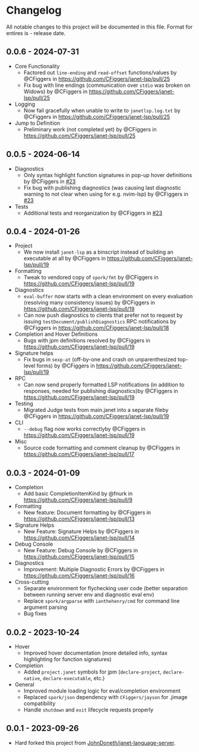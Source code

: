# Changelog
All notable changes to this project will be documented in this file.
Format for entires is <version-string> - release date.

## 0.0.6 - 2024-07-31

- Core Functionality
  - Factored out `line-ending` and `read-offset` functions/values by @CFiggers in https://github.com/CFiggers/janet-lsp/pull/25
  - Fix bug with line endings (communication over `stdio` was broken on Widows) by @CFiggers in https://github.com/CFiggers/janet-lsp/pull/25
- Logging
  - Now fail gracefully when unable to write to `janetlsp.log.txt` by @CFiggers in https://github.com/CFiggers/janet-lsp/pull/25
- Jump to Definition
  - Preliminary work (not completed yet) by @CFiggers in https://github.com/CFiggers/janet-lsp/pull/25

## 0.0.5 - 2024-06-14

- Diagnostics
  - Only syntax highlight function signatures in pop-up hover definitions by @CFiggers in [#23](https://github.com/CFiggers/janet-lsp/pull/23)
  - Fix bug with publishing diagnostics (was causing last diagnostic warning to not clear when using for e.g. nvim-lsp) by @CFiggers in [#23](https://github.com/CFiggers/janet-lsp/pull/23)
- Tests
  - Additional tests and reorganization by @CFiggers in [#23](https://github.com/CFiggers/janet-lsp/pull/23)

## 0.0.4 - 2024-01-26

- Project
  - We now install `janet-lsp` as a binscript instead of building an executable at all by @CFiggers in https://github.com/CFiggers/janet-lsp/pull/19
- Formatting
  - Tweak to vendored copy of `spork/fmt` by @CFiggers in https://github.com/CFiggers/janet-lsp/pull/19
- Diagnostics
  - `eval-buffer` now starts with a clean environment on every evaluation (resolving many consistency issues) by @CFiggers in https://github.com/CFiggers/janet-lsp/pull/19
  - Can now push diagnostics to clients that prefer not to request by issuing `testDocument/publishDiagnostics` RPC notifications by @CFiggers in https://github.com/CFiggers/janet-lsp/pull/18
- Completion and Hover Definitions
  - Bugs with jpm definitions resolved by @CFiggers in https://github.com/CFiggers/janet-lsp/pull/19
- Signature helps
  - Fix bugs in `sexp-at` (off-by-one and crash on unparenthesized top-level forms) by @CFiggers in https://github.com/CFiggers/janet-lsp/pull/19
- RPC
  - Can now send properly formatted LSP notifications (in addition to responses, needed for publishing diagnostics)by @CFiggers in https://github.com/CFiggers/janet-lsp/pull/19
- Testing
  - Migrated Judge tests from main.janet into a separate fileby @CFiggers in https://github.com/CFiggers/janet-lsp/pull/19
- CLI
  - `--debug` flag now works correctlyby @CFiggers in https://github.com/CFiggers/janet-lsp/pull/19
- Misc
  - Source code formatting and comment cleanup by @CFiggers in https://github.com/CFiggers/janet-lsp/pull/17

## 0.0.3 - 2024-01-09

- Completion
  - Add basic CompletionItemKind by @fnurk in https://github.com/CFiggers/janet-lsp/pull/9
- Formatting
  - New feature: Document formatting by @CFiggers in https://github.com/CFiggers/janet-lsp/pull/13
- Signature Helps
  - New Feature: Signature Helps by @CFiggers in https://github.com/CFiggers/janet-lsp/pull/14
- Debug Console
  - New Feature: Debug Console by @CFiggers in https://github.com/CFiggers/janet-lsp/pull/15
- Diagnostics
  - Improvement: Multiple Diagnostic Errors by @CFiggers in https://github.com/CFiggers/janet-lsp/pull/16
- Cross-cutting
  - Separate environment for flychecking user code (better separation between running server env and diagnostic eval env)
  - Replace `spork/argparse` with `ianthehenry/cmd` for command line argument parsing
  - Bug fixes

## 0.0.2 - 2023-10-24

- Hover
  - Improved hover documentation (more detailed info, syntax highlighting for function signatures)
- Completion
  - Added `project.janet` symbols for jpm (`declare-project`, `declare-native`, `declare-executable`, etc.)
- General
  - Improved module loading logic for eval/completion environment
  - Replaced `spork/json` dependency with `CFiggers/jayson` for .jimage compatibility
  - Handle `shutdown` and `exit` lifecycle requests properly

## 0.0.1 - 2023-09-26

- Hard forked this project from [JohnDoneth/janet-language-server](https://github.com/JohnDoneth/janet-language-server).
  